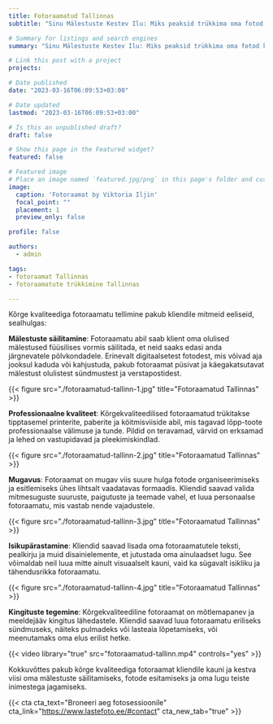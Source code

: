 ```yaml
---
title: Fotoraamatud Tallinnas
subtitle: "Sinu Mälestuste Kestev Ilu: Miks peaksid trükkima oma fotod kvaliteetsesse fotoraamatusse"

# Summary for listings and search engines
summary: "Sinu Mälestuste Kestev Ilu: Miks peaksid trükkima oma fotod kvaliteetsesse fotoraamatusse"

# Link this post with a project
projects: 

# Date published
date: "2023-03-16T06:09:53+03:00"

# Date updated
lastmod: "2023-03-16T06:09:53+03:00"

# Is this an unpublished draft?
draft: false

# Show this page in the Featured widget?
featured: false

# Featured image
# Place an image named `featured.jpg/png` in this page's folder and customize its options here.
image:
  caption: 'Fotoraamat by Viktoria Iljin'
  focal_point: ""
  placement: 1
  preview_only: false

profile: false

authors:
  - admin

tags:
- fotoraamat Tallinnas
- fotoraamatute trükkimine Tallinnas

---
```

Kõrge kvaliteediga fotoraamatu tellimine pakub kliendile mitmeid eeliseid, sealhulgas:

**Mälestuste säilitamine**: Fotoraamatu abil saab klient oma olulised mälestused füüsilises vormis säilitada, et neid saaks edasi anda järgnevatele põlvkondadele. Erinevalt digitaalsetest fotodest, mis võivad aja jooksul kaduda või kahjustuda, pakub fotoraamat püsivat ja käegakatsutavat mälestust olulistest sündmustest ja verstapostidest.

{{< figure src="./fotoraamatud-tallinn-1.jpg" title="Fotoraamatud Tallinnas" >}}

**Professionaalne kvaliteet**: Kõrgekvaliteedilised fotoraamatud trükitakse tipptasemel printerite, paberite ja köitmisviiside abil, mis tagavad lõpp-toote professionaalse välimuse ja tunde. Pildid on teravamad, värvid on erksamad ja lehed on vastupidavad ja pleekimiskindlad.

{{< figure src="./fotoraamatud-tallinn-2.jpg" title="Fotoraamatud Tallinnas" >}}

**Mugavus**: Fotoraamat on mugav viis suure hulga fotode organiseerimiseks ja esitlemiseks ühes lihtsalt vaadatavas formaadis. Kliendid saavad valida mitmesuguste suuruste, paigutuste ja teemade vahel, et luua personaalse fotoraamatu, mis vastab nende vajadustele.

{{< figure src="./fotoraamatud-tallinn-3.jpg" title="Fotoraamatud Tallinnas" >}}

**Isikupärastamine**: Kliendid saavad lisada oma fotoraamatutele teksti, pealkirju ja muid disainielemente, et jutustada oma ainulaadset lugu. See võimaldab neil luua mitte ainult visuaalselt kauni, vaid ka sügavalt isikliku ja tähendusrikka fotoraamatu.

{{< figure src="./fotoraamatud-tallinn-4.jpg" title="Fotoraamatud Tallinnas" >}}

**Kingituste tegemine**: Kõrgekvaliteediline fotoraamat on mõtlemapanev ja meeldejääv kingitus lähedastele. Kliendid saavad luua fotoraamatu eriliseks sündmuseks, näiteks pulmadeks või lasteaia lõpetamiseks, või meenutamaks oma elus erilist hetke.

{{< video library="true" src="fotoraamatud-tallinn.mp4" controls="yes" >}}

Kokkuvõttes pakub kõrge kvaliteediga fotoraamat kliendile kauni ja kestva viisi oma mälestuste säilitamiseks, fotode esitamiseks ja oma lugu teiste inimestega jagamiseks.

{{< cta cta_text="Broneeri aeg fotosessioonile" cta_link="https://www.lastefoto.ee/#contact" cta_new_tab="true" >}}